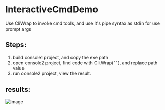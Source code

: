# InteractiveCmdDemo
Use CliWrap to invoke cmd tools, and use it's pipe syntax as stdin for use prompt args


## Steps:
1. build console1 project, and copy the exe path
2. open console2 project, find code with  Cli.Wrap("<path>"), and replace path value
3. run console2 project, view the result.



## results:
![image](https://user-images.githubusercontent.com/3945919/220048325-6f34bd8c-cfd4-4da2-9c3b-1045a5855371.png)
